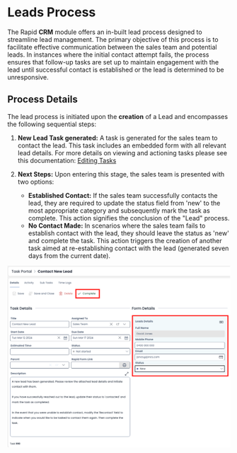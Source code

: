 # Leads Process

The Rapid **CRM** module offers an in-built lead process designed to streamline lead management. The primary objective of this process is to facilitate effective communication between the sales team and potential leads. In instances where the initial contact attempt fails, the process ensures that follow-up tasks are set up to maintain engagement with the lead until successful contact is established or the lead is determined to be unresponsive.

## Process Details

The lead process is initiated upon the **creation** of a Lead and encompasses the following sequential steps:

1. **New Lead Task generated:** A task is generated for the sales team to contact the lead. This task includes an embedded form with all relevant lead details. For more details on viewing and actioning tasks please see this documentation: [Editing Tasks](</docs/Rapid/2-Rapid Modules/1-Tasks/creating-editing-and-deleting-tasks/creating-editing-and-deleting-tasks.md>)

2. **Next Steps:** Upon entering this stage, the sales team is presented with two options: 
    - **Established Contact:**
    If the sales team successfully contacts the lead, they are required to update the status field from 'new' to the most appropriate category and subsequently mark the task as complete. This action signifies the conclusion of the "Lead" process.
    - **No Contact Made:**
    In scenarios where the sales team fails to establish contact with the lead, they should leave the status as 'new' and complete the task. This action triggers the creation of another task aimed at re-establishing contact with the lead (generated seven days from the current date).

![A screenshot demonstrating a task that contains the "Lead Details" embedded form as part of the "Contact New Lead" process that is automatically generated. The screenshot is annotated with a red box to highlight the "Complete" button, and with a red box to highlight the location of the embedded form. The embedded form has the following fields that appear: "Full Name: David Jones", "Mobile Phone: 0400 000 000", "Email: jones@jones.com", "Status: New".](<Form Details.png>)